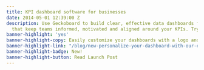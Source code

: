 ```yaml
---
title: KPI dashboard software for businesses
date: 2014-05-01 12:39:00 Z
description: Use Geckoboard to build clear, effective data dashboards for your business
  that keep teams informed, motivated and aligned around your KPIs. Try for free.
banner-highlight: 'yes'
banner-highlight-copy: Easily customize your dashboards with a logo and custom theme.
banner-highlight-link: "/blog/new-personalize-your-dashboard-with-our-easy-customization-features/"
banner-highlight-badge: New!
banner-highlight-button: Read Launch Post
---
```


